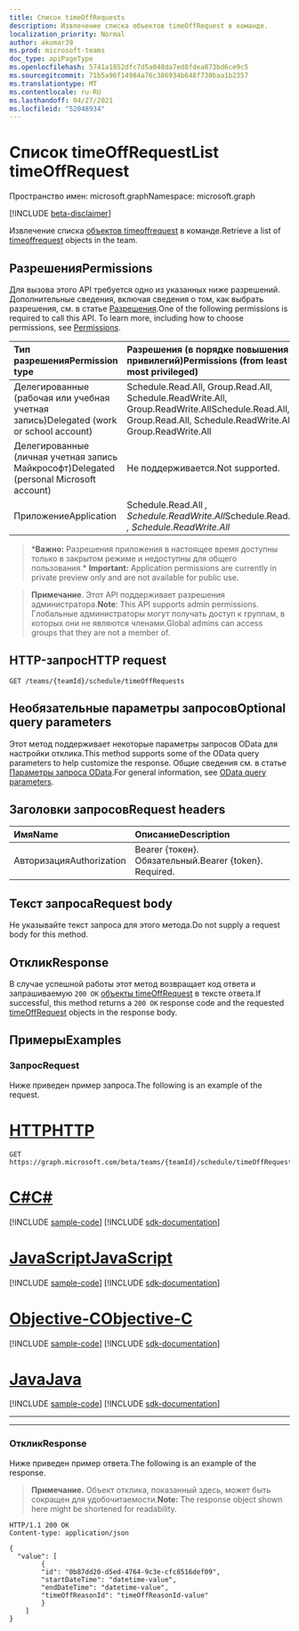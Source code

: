 ```yaml
---
title: Список timeOffRequests
description: Извлечение списка объектов timeOffRequest в команде.
localization_priority: Normal
author: akumar39
ms.prod: microsoft-teams
doc_type: apiPageType
ms.openlocfilehash: 5741a1852dfc7d5a048da7ed8fdea873bd6ce9c5
ms.sourcegitcommit: 71b5a96f14984a76c386934b648f730baa1b2357
ms.translationtype: MT
ms.contentlocale: ru-RU
ms.lasthandoff: 04/27/2021
ms.locfileid: "52048934"
---
```

# <a name="list-timeoffrequest"></a><span data-ttu-id="d52ba-103">Список timeOffRequest</span><span class="sxs-lookup"><span data-stu-id="d52ba-103">List timeOffRequest</span></span>

<span data-ttu-id="d52ba-104">Пространство имен: microsoft.graph</span><span class="sxs-lookup"><span data-stu-id="d52ba-104">Namespace: microsoft.graph</span></span>

[!INCLUDE [beta-disclaimer](../../includes/beta-disclaimer.md)]

<span data-ttu-id="d52ba-105">Извлечение списка [объектов timeoffrequest](../resources/timeoffrequest.md) в команде.</span><span class="sxs-lookup"><span data-stu-id="d52ba-105">Retrieve a list of [timeoffrequest](../resources/timeoffrequest.md) objects in the team.</span></span>

## <a name="permissions"></a><span data-ttu-id="d52ba-106">Разрешения</span><span class="sxs-lookup"><span data-stu-id="d52ba-106">Permissions</span></span>

<span data-ttu-id="d52ba-p101">Для вызова этого API требуется одно из указанных ниже разрешений. Дополнительные сведения, включая сведения о том, как выбрать разрешения, см. в статье [Разрешения](/graph/permissions-reference).</span><span class="sxs-lookup"><span data-stu-id="d52ba-p101">One of the following permissions is required to call this API. To learn more, including how to choose permissions, see [Permissions](/graph/permissions-reference).</span></span>

| <span data-ttu-id="d52ba-109">Тип разрешения</span><span class="sxs-lookup"><span data-stu-id="d52ba-109">Permission type</span></span>                        | <span data-ttu-id="d52ba-110">Разрешения (в порядке повышения привилегий)</span><span class="sxs-lookup"><span data-stu-id="d52ba-110">Permissions (from least to most privileged)</span></span> |
|:---------------------------------------|:--------------------------------------------|
|<span data-ttu-id="d52ba-111">Делегированные (рабочая или учебная учетная запись)</span><span class="sxs-lookup"><span data-stu-id="d52ba-111">Delegated (work or school account)</span></span> | <span data-ttu-id="d52ba-112">Schedule.Read.All, Group.Read.All, Schedule.ReadWrite.All, Group.ReadWrite.All</span><span class="sxs-lookup"><span data-stu-id="d52ba-112">Schedule.Read.All, Group.Read.All, Schedule.ReadWrite.All, Group.ReadWrite.All</span></span>    |
|<span data-ttu-id="d52ba-113">Делегированные (личная учетная запись Майкрософт)</span><span class="sxs-lookup"><span data-stu-id="d52ba-113">Delegated (personal Microsoft account)</span></span> | <span data-ttu-id="d52ba-114">Не поддерживается.</span><span class="sxs-lookup"><span data-stu-id="d52ba-114">Not supported.</span></span>    |
|<span data-ttu-id="d52ba-115">Приложение</span><span class="sxs-lookup"><span data-stu-id="d52ba-115">Application</span></span> | <span data-ttu-id="d52ba-116">Schedule.Read.All *, Schedule.ReadWrite.All*</span><span class="sxs-lookup"><span data-stu-id="d52ba-116">Schedule.Read.All *, Schedule.ReadWrite.All*</span></span> |

><span data-ttu-id="d52ba-117">\***Важно:** Разрешения приложения в настоящее время доступны только в закрытом режиме и недоступны для общего пользования.</span><span class="sxs-lookup"><span data-stu-id="d52ba-117">\* **Important:** Application permissions are currently in private preview only and are not available for public use.</span></span>

> <span data-ttu-id="d52ba-118">**Примечание**. Этот API поддерживает разрешения администратора.</span><span class="sxs-lookup"><span data-stu-id="d52ba-118">**Note**: This API supports admin permissions.</span></span> <span data-ttu-id="d52ba-119">Глобальные администраторы могут получать доступ к группам, в которых они не являются членами.</span><span class="sxs-lookup"><span data-stu-id="d52ba-119">Global admins can access groups that they are not a member of.</span></span> 

## <a name="http-request"></a><span data-ttu-id="d52ba-120">HTTP-запрос</span><span class="sxs-lookup"><span data-stu-id="d52ba-120">HTTP request</span></span>

<!-- { "blockType": "ignored" } -->

```http
GET /teams/{teamId}/schedule/timeOffRequests
```

## <a name="optional-query-parameters"></a><span data-ttu-id="d52ba-121">Необязательные параметры запросов</span><span class="sxs-lookup"><span data-stu-id="d52ba-121">Optional query parameters</span></span>

<span data-ttu-id="d52ba-122">Этот метод поддерживает некоторые параметры запросов OData для настройки отклика.</span><span class="sxs-lookup"><span data-stu-id="d52ba-122">This method supports some of the OData query parameters to help customize the response.</span></span> <span data-ttu-id="d52ba-123">Общие сведения см. в статье [Параметры запроса OData](/graph/query-parameters).</span><span class="sxs-lookup"><span data-stu-id="d52ba-123">For general information, see [OData query parameters](/graph/query-parameters).</span></span>

## <a name="request-headers"></a><span data-ttu-id="d52ba-124">Заголовки запросов</span><span class="sxs-lookup"><span data-stu-id="d52ba-124">Request headers</span></span>

| <span data-ttu-id="d52ba-125">Имя</span><span class="sxs-lookup"><span data-stu-id="d52ba-125">Name</span></span>      |<span data-ttu-id="d52ba-126">Описание</span><span class="sxs-lookup"><span data-stu-id="d52ba-126">Description</span></span>|
|:----------|:----------|
| <span data-ttu-id="d52ba-127">Авторизация</span><span class="sxs-lookup"><span data-stu-id="d52ba-127">Authorization</span></span> | <span data-ttu-id="d52ba-p104">Bearer {токен}. Обязательный.</span><span class="sxs-lookup"><span data-stu-id="d52ba-p104">Bearer {token}. Required.</span></span> |

## <a name="request-body"></a><span data-ttu-id="d52ba-130">Текст запроса</span><span class="sxs-lookup"><span data-stu-id="d52ba-130">Request body</span></span>

<span data-ttu-id="d52ba-131">Не указывайте текст запроса для этого метода.</span><span class="sxs-lookup"><span data-stu-id="d52ba-131">Do not supply a request body for this method.</span></span>

## <a name="response"></a><span data-ttu-id="d52ba-132">Отклик</span><span class="sxs-lookup"><span data-stu-id="d52ba-132">Response</span></span>

<span data-ttu-id="d52ba-133">В случае успешной работы этот метод возвращает код ответа и запрашиваемую `200 OK` [объекты timeOffRequest](../resources/timeoffrequest.md) в тексте ответа.</span><span class="sxs-lookup"><span data-stu-id="d52ba-133">If successful, this method returns a `200 OK` response code and the requested [timeOffRequest](../resources/timeoffrequest.md) objects in the response body.</span></span>

## <a name="examples"></a><span data-ttu-id="d52ba-134">Примеры</span><span class="sxs-lookup"><span data-stu-id="d52ba-134">Examples</span></span>

### <a name="request"></a><span data-ttu-id="d52ba-135">Запрос</span><span class="sxs-lookup"><span data-stu-id="d52ba-135">Request</span></span>

<span data-ttu-id="d52ba-136">Ниже приведен пример запроса.</span><span class="sxs-lookup"><span data-stu-id="d52ba-136">The following is an example of the request.</span></span>


# <a name="http"></a>[<span data-ttu-id="d52ba-137">HTTP</span><span class="sxs-lookup"><span data-stu-id="d52ba-137">HTTP</span></span>](#tab/http)
<!-- {
  "blockType": "request",
  "name": "get_timeoffrequest_2"
}-->

```msgraph-interactive
GET https://graph.microsoft.com/beta/teams/{teamId}/schedule/timeOffRequests
```
# <a name="c"></a>[<span data-ttu-id="d52ba-138">C#</span><span class="sxs-lookup"><span data-stu-id="d52ba-138">C#</span></span>](#tab/csharp)
[!INCLUDE [sample-code](../includes/snippets/csharp/get-timeoffrequest-2-csharp-snippets.md)]
[!INCLUDE [sdk-documentation](../includes/snippets/snippets-sdk-documentation-link.md)]

# <a name="javascript"></a>[<span data-ttu-id="d52ba-139">JavaScript</span><span class="sxs-lookup"><span data-stu-id="d52ba-139">JavaScript</span></span>](#tab/javascript)
[!INCLUDE [sample-code](../includes/snippets/javascript/get-timeoffrequest-2-javascript-snippets.md)]
[!INCLUDE [sdk-documentation](../includes/snippets/snippets-sdk-documentation-link.md)]

# <a name="objective-c"></a>[<span data-ttu-id="d52ba-140">Objective-C</span><span class="sxs-lookup"><span data-stu-id="d52ba-140">Objective-C</span></span>](#tab/objc)
[!INCLUDE [sample-code](../includes/snippets/objc/get-timeoffrequest-2-objc-snippets.md)]
[!INCLUDE [sdk-documentation](../includes/snippets/snippets-sdk-documentation-link.md)]

# <a name="java"></a>[<span data-ttu-id="d52ba-141">Java</span><span class="sxs-lookup"><span data-stu-id="d52ba-141">Java</span></span>](#tab/java)
[!INCLUDE [sample-code](../includes/snippets/java/get-timeoffrequest-2-java-snippets.md)]
[!INCLUDE [sdk-documentation](../includes/snippets/snippets-sdk-documentation-link.md)]

---

---

### <a name="response"></a><span data-ttu-id="d52ba-142">Отклик</span><span class="sxs-lookup"><span data-stu-id="d52ba-142">Response</span></span>

<span data-ttu-id="d52ba-143">Ниже приведен пример ответа.</span><span class="sxs-lookup"><span data-stu-id="d52ba-143">The following is an example of the response.</span></span>

> <span data-ttu-id="d52ba-144">**Примечание.** Объект отклика, показанный здесь, может быть сокращен для удобочитаемости.</span><span class="sxs-lookup"><span data-stu-id="d52ba-144">**Note:** The response object shown here might be shortened for readability.</span></span>

<!-- {
  "blockType": "response",
  "truncated": true,
  "@odata.type": "microsoft.graph.timeOffRequest"
} -->

```http
HTTP/1.1 200 OK
Content-type: application/json

{
  "value": [
        {
        "id": "0b87dd20-d5ed-4764-9c3e-cfc8516def09",
        "startDateTime": "datetime-value",
        "endDateTime": "datetime-value",
        "timeOffReasonId": "timeOffReasonId-value"
        }
    ]
}
```

<!-- uuid: 16cd6b66-4b1a-43a1-adaf-3a886856ed98
2019-02-04 14:57:30 UTC -->
<!-- {
  "type": "#page.annotation",
  "description": "List timeOffRequest",
  "keywords": "",
  "section": "documentation",
  "tocPath": ""
}-->



